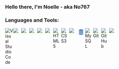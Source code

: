 ### Hello there, I'm Noelle - aka No767

### Languages and Tools:

<img align="left" alt="Visual Studio Code" width="26px" src="https://unpkg.com/browse/simple-icons@5.10.0/icons/visualstudiocode.svg">
<img align="left" width="26px" src="https://unpkg.com/browse/simple-icons@5.10.0/icons/pycharm.svg">
<img align="left" width="26px" src="https://unpkg.com/browse/simple-icons@5.10.0/icons/intellijidea.svg">
<img align="left" width="26px" src="https://unpkg.com/browse/simple-icons@5.10.0/icons/java.svg">
<img align="left" width="26px" src="https://unpkg.com/browse/simple-icons@5.10.0/icons/gradle.svg">
<img align="left" width="26px" src="https://unpkg.com/browse/simple-icons@5.10.0/icons/python.svg">
<img align="left" alt="HTML5" width="26px" src="https://unpkg.com/browse/simple-icons@5.10.0/icons/html5.svg">
<img align="left" alt="CSS3" width="26px" src="https://unpkg.com/browse/simple-icons@5.10.0/icons/css3.svg">
<img align="left" width="26px" src="https://unpkg.com/browse/simple-icons@5.10.0/icons/docker.svg">
<img align="left" alt="SQL" width="26px" src="https://raw.githubusercontent.com/github/explore/80688e429a7d4ef2fca1e82350fe8e3517d3494d/topics/sql/sql.png">
<img align="left" alt="MySQL" width="26px" src="https://unpkg.com/browse/simple-icons@5.10.0/icons/mysql.svg">
<img align="left" alt="Git" width="26px" src="https:unpkg.combrowsesimple-icons@5.10.0iconsgit.svg">
<img align="left" alt="GitHub" width="26px" src="https://unpkg.com/browse/simple-icons@5.10.0/icons/github.svg">
<img align="left" width="26px" src="https://unpkg.com/browse/simple-icons@5.10.0/icons/django.svg">
